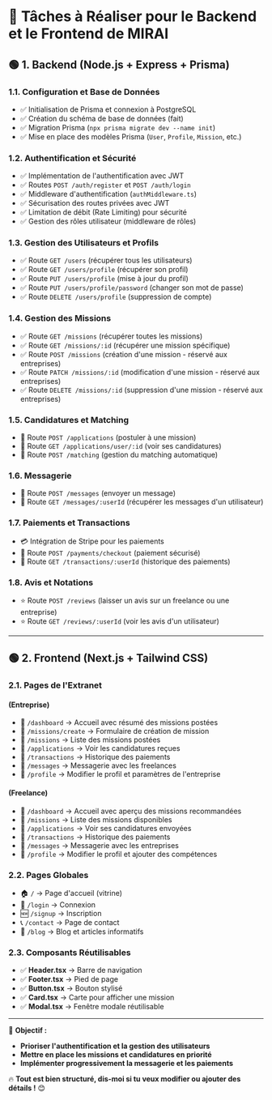 # 🚀 Tâches à Réaliser pour le Backend et le Frontend de MIRAI

## 🟢 **1. Backend (Node.js + Express + Prisma)**

### **1.1. Configuration et Base de Données**
- ✅ Initialisation de Prisma et connexion à PostgreSQL
- ✅ Création du schéma de base de données (fait)
- ✅ Migration Prisma (`npx prisma migrate dev --name init`)
- ✅ Mise en place des modèles Prisma (`User`, `Profile`, `Mission`, etc.)

### **1.2. Authentification et Sécurité**
- ✅ Implémentation de l'authentification avec JWT
- ✅ Routes `POST /auth/register` et `POST /auth/login`
- ✅ Middleware d'authentification (`authMiddleware.ts`)
- ✅ Sécurisation des routes privées avec JWT
- ✅ Limitation de débit (Rate Limiting) pour sécurité
- ✅ Gestion des rôles utilisateur (middleware de rôles)

### **1.3. Gestion des Utilisateurs et Profils**
- ✅ Route `GET /users` (récupérer tous les utilisateurs)
- ✅ Route `GET /users/profile` (récupérer son profil)
- ✅ Route `PUT /users/profile` (mise à jour du profil)
- ✅ Route `PUT /users/profile/password` (changer son mot de passe)
- ✅ Route `DELETE /users/profile` (suppression de compte)

### **1.4. Gestion des Missions**
- ✅ Route `GET /missions` (récupérer toutes les missions)
- ✅ Route `GET /missions/:id` (récupérer une mission spécifique)
- ✅ Route `POST /missions` (création d'une mission - réservé aux entreprises)
- ✅ Route `PATCH /missions/:id` (modification d'une mission - réservé aux entreprises)
- ✅ Route `DELETE /missions/:id` (suppression d'une mission - réservé aux entreprises)

### **1.5. Candidatures et Matching**
- 🔄 Route `POST /applications` (postuler à une mission)
- 🔄 Route `GET /applications/user/:id` (voir ses candidatures)
- 🔄 Route `POST /matching` (gestion du matching automatique)

### **1.6. Messagerie**
- 📨 Route `POST /messages` (envoyer un message)
- 📩 Route `GET /messages/:userId` (récupérer les messages d'un utilisateur)

### **1.7. Paiements et Transactions**
- 💳 Intégration de Stripe pour les paiements
- 📜 Route `POST /payments/checkout` (paiement sécurisé)
- 🔄 Route `GET /transactions/:userId` (historique des paiements)

### **1.8. Avis et Notations**
- ⭐ Route `POST /reviews` (laisser un avis sur un freelance ou une entreprise)
- ⭐ Route `GET /reviews/:userId` (voir les avis d'un utilisateur)

---

## 🟢 **2. Frontend (Next.js + Tailwind CSS)**

### **2.1. Pages de l'Extranet**

#### **(Entreprise)**
- 📌 `/dashboard` → Accueil avec résumé des missions postées
- 📌 `/missions/create` → Formulaire de création de mission
- 📌 `/missions` → Liste des missions postées
- 📌 `/applications` → Voir les candidatures reçues
- 📌 `/transactions` → Historique des paiements
- 📌 `/messages` → Messagerie avec les freelances
- 📌 `/profile` → Modifier le profil et paramètres de l'entreprise

#### **(Freelance)**
- 📌 `/dashboard` → Accueil avec aperçu des missions recommandées
- 📌 `/missions` → Liste des missions disponibles
- 📌 `/applications` → Voir ses candidatures envoyées
- 📌 `/transactions` → Historique des paiements
- 📌 `/messages` → Messagerie avec les entreprises
- 📌 `/profile` → Modifier le profil et ajouter des compétences

### **2.2. Pages Globales**
- 🏠 `/` → Page d'accueil (vitrine)
- 🔑 `/login` → Connexion
- 🆕 `/signup` → Inscription
- 📞 `/contact` → Page de contact
- 📄 `/blog` → Blog et articles informatifs

### **2.3. Composants Réutilisables**
- ✅ **Header.tsx** → Barre de navigation
- ✅ **Footer.tsx** → Pied de page
- ✅ **Button.tsx** → Bouton stylisé
- ✅ **Card.tsx** → Carte pour afficher une mission
- ✅ **Modal.tsx** → Fenêtre modale réutilisable

---

🎯 **Objectif :**
- **Prioriser l'authentification et la gestion des utilisateurs**
- **Mettre en place les missions et candidatures en priorité**
- **Implémenter progressivement la messagerie et les paiements**

🔥 **Tout est bien structuré, dis-moi si tu veux modifier ou ajouter des détails !** 😊

